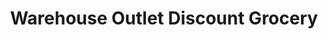 ---
title: "Warehouse Outlet Discount Grocery"
url: /quakertown/warehouse-outlet-discount-grocery/
shop: supermarket
---